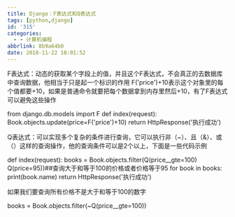 ```yaml
---
title: Django：F表达式和Q表达式
tags: [python,django]
id: '315'
categories:
  - - 计算机编程
abbrlink: 8b9a64b0
date: 2018-11-22 18:01:52
---
```


F表达式：动态的获取某个字段上的值，并且这个F表达式，不会真正的去数据库中查询数据，他相当于只是起一个标识的作用 F('price')+10表示这个对象里的每个值都要+10，如果是普通命令就要把每个数据拿到内存里然后+10，有了F表达式可以避免这些操作

from django.db.models import F
def index(request):
Book.objects.update(price=F('price')+10)
return HttpResponse('执行成功')

Q表达式：可以实现多个复杂的条件进行查询，它可以执行非（~）、且（&）、或（）这样的查询操作，他的查询条件可以是2个以上，下面是一些代码示例

def index(request):
    books = Book.objects.filter(Q(price\_\_gte=100)  Q(price=95))##查询大于和等于100的价格或者价格等于95
    for book in books:
        print(book.name)
    return HttpResponse('执行成功')

如果我们要查询所有价格不是大于和等于100的数字

books = Book.objects.filter(~Q(price\_\_gte=100))